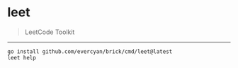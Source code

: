 # leet

> LeetCode Toolkit

---

```shell
go install github.com/evercyan/brick/cmd/leet@latest
leet help
```
